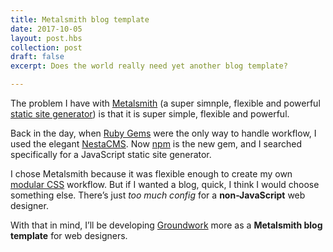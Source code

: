 ```yaml
---
title: Metalsmith blog template
date: 2017-10-05
layout: post.hbs
collection: post
draft: false
excerpt: Does the world really need yet another blog template?

---
```


The problem I have with [Metalsmith](http://www.metalsmith.io) (a super simnple, flexible and powerful [static site generator](https://www.staticgen.com/metalsmith)) is that it is super simple, flexible and powerful. 

Back in the day, when [Ruby Gems](https://rubygems.org) were the only way to handle workflow, I used the elegant [NestaCMS](http://nestacms.com). Now [npm](https://www.npmjs.com) is the new gem, and I searched specifically for a JavaScript static site generator. 

I chose Metalsmith because it was flexible enough to create my own [modular CSS](https://www.groundwork.rocks/principles/) workflow. But if I wanted a blog, quick, I think I would choose something else. There’s just _too much config_ for a **non-JavaScript** web designer.

With that in mind, I’ll be developing [Groundwork](https://www.groundwork.rocks) more as a **Metalsmith blog template** for web designers.
